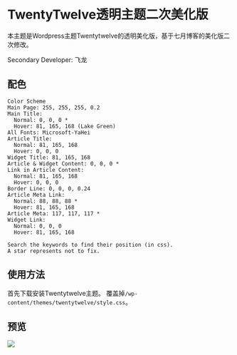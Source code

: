 # TwentyTwelve透明主题二次美化版 #

本主题是Wordpress主题Twentytwelve的透明美化版，基于七月博客的美化版二次修改。

Secondary Developer: 飞龙

## 配色 ##

```
Color Scheme
Main Page: 255, 255, 255, 0.2
Main Title:
  Normal: 0, 0, 0 *
  Hover: 81, 165, 168 (Lake Green)
All Fonts: Microsoft-YaHei
Article Title:
  Normal: 81, 165, 168
  Hover: 0, 0, 0
Widget Title: 81, 165, 168
Article & Widget Content: 0, 0, 0 *
Link in Article Content:
  Normal: 81, 165, 168
  Hover: 0, 0, 0
Border Line: 0, 0, 0, 0.24
Article Meta Link:
  Normal: 88, 88, 88 *
  Hover: 81, 165, 168
Article Meta: 117, 117, 117 *
Widget Link:
  Normal: 0, 0, 0
  Hover: 81, 165, 168

Search the keywords to find their position (in css).
A star represents not to fix.
```

## 使用方法 ##

首先下载安装Twentytwelve主题。
覆盖掉`/wp-content/themes/twentytwelve/style.css`。

## 预览 ##

![](http://ww2.sinaimg.cn/mw690/841aea59gw1eljtxkv278j211h0gzdjf.jpg)
